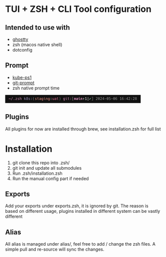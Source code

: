 # TUI + ZSH + CLI Tool configuration

## Intended to use with
- [ghostty](https://ghostty.org/)
- zsh (macos native shell)
- dotconfig

## Prompt 
- [kube-ps1](https://github.com/jonmosco/kube-ps1)
- [git-prompt](https://github.com/woefe/git-prompt)
- zsh native prompt time

![prompt](prompt/prompt_example.png)

## Plugins
All plugins for now are installed through brew, see installation.zsh for full list

# Installation
1. git clone this repo into .zsh/
2. git init and update all submodules
3. Run .zsh/installation.zsh
4. Run the manual config part if needed

## Exports
Add your exports under exports.zsh, it is ignored by git. The reason is based on different usage, plugins installed in different system can be vastly different

## Alias
All alias is managed under alias/, feel free to add / change the zsh files. A simple pull and re-source will sync the changes.
